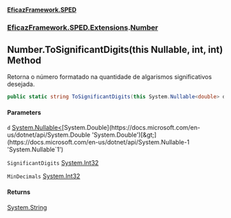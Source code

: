 #### [EficazFramework.SPED](EficazFrameworkSPED.md 'EficazFramework SPED')
### [EficazFramework.SPED.Extensions](EficazFramework.SPED.Extensions.md 'EficazFramework.SPED.Extensions').[Number](EficazFramework.SPED.Extensions/Number.md 'EficazFramework.SPED.Extensions.Number')

## Number.ToSignificantDigits(this Nullable<double>, int, int) Method

Retorna o número formatado na quantidade de algarismos significativos desejada.

```csharp
public static string ToSignificantDigits(this System.Nullable<double> d, int SignificantDigits, int MinDecimals=0);
```
#### Parameters

<a name='EficazFramework.SPED.Extensions.Number.ToSignificantDigits(thisSystem.Nullable_double_,int,int).d'></a>

`d` [System.Nullable&lt;](https://docs.microsoft.com/en-us/dotnet/api/System.Nullable-1 'System.Nullable`1')[System.Double](https://docs.microsoft.com/en-us/dotnet/api/System.Double 'System.Double')[&gt;](https://docs.microsoft.com/en-us/dotnet/api/System.Nullable-1 'System.Nullable`1')

<a name='EficazFramework.SPED.Extensions.Number.ToSignificantDigits(thisSystem.Nullable_double_,int,int).SignificantDigits'></a>

`SignificantDigits` [System.Int32](https://docs.microsoft.com/en-us/dotnet/api/System.Int32 'System.Int32')

<a name='EficazFramework.SPED.Extensions.Number.ToSignificantDigits(thisSystem.Nullable_double_,int,int).MinDecimals'></a>

`MinDecimals` [System.Int32](https://docs.microsoft.com/en-us/dotnet/api/System.Int32 'System.Int32')

#### Returns
[System.String](https://docs.microsoft.com/en-us/dotnet/api/System.String 'System.String')